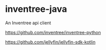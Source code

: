 # inventree-java

An Inventree api client 



https://github.com/inventree/inventree-python

https://github.com/jellyfin/jellyfin-sdk-kotlin


